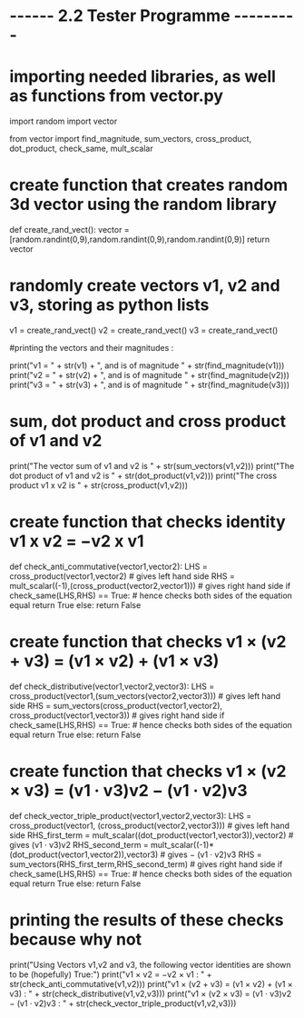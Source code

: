 # ------ 2.2 Tester Programme ---------

# importing needed libraries, as well as functions from vector.py 
import random
import vector

from vector import find_magnitude, sum_vectors, cross_product, dot_product, check_same, mult_scalar

# create function that creates random 3d vector using the random library

def create_rand_vect():
    vector = [random.randint(0,9),random.randint(0,9),random.randint(0,9)]
    return vector

# randomly create vectors v1, v2 and v3, storing as python lists 

v1 = create_rand_vect() 
v2 = create_rand_vect()
v3 = create_rand_vect()

#printing the vectors and their magnitudes :

print("v1 = " + str(v1) + ", and is of magnitude " + str(find_magnitude(v1)))
print("v2 = " + str(v2) + ", and is of magnitude " + str(find_magnitude(v2)))
print("v3 = " + str(v3) + ", and is of magnitude " + str(find_magnitude(v3)))

# sum, dot product and cross product of v1 and v2

print("The vector sum of v1 and v2 is " + str(sum_vectors(v1,v2)))
print("The dot product of v1 and v2 is " + str(dot_product(v1,v2)))
print("The cross product v1 x v2 is " + str(cross_product(v1,v2)))

# create function that checks identity v1 x v2 = −v2 x v1

def check_anti_commutative(vector1,vector2):
    LHS = cross_product(vector1,vector2) # gives left hand side
    RHS = mult_scalar((-1),(cross_product(vector2,vector1))) # gives right hand side
    if check_same(LHS,RHS) == True: # hence checks both sides of the equation equal
        return True
    else:
        return False

# create function that checks v1 × (v2 + v3) = (v1 × v2) + (v1 × v3)

def check_distributive(vector1,vector2,vector3):
    LHS = cross_product(vector1,(sum_vectors(vector2,vector3))) # gives left hand side
    RHS = sum_vectors(cross_product(vector1,vector2), cross_product(vector1,vector3)) # gives right hand side
    if check_same(LHS,RHS) == True: # hence checks both sides of the equation equal
        return True
    else:
        return False

# create function that checks v1 × (v2 × v3) = (v1 · v3)v2 − (v1 · v2)v3

def check_vector_triple_product(vector1,vector2,vector3):
    LHS = cross_product(vector1, (cross_product(vector2,vector3))) # gives left hand side
    RHS_first_term = mult_scalar((dot_product(vector1,vector3)),vector2) # gives (v1 · v3)v2
    RHS_second_term = mult_scalar((-1)*(dot_product(vector1,vector2)),vector3) # gives − (v1 · v2)v3
    RHS = sum_vectors(RHS_first_term,RHS_second_term) # gives right hand side
    if check_same(LHS,RHS) == True: # hence checks both sides of the equation equal
        return True
    else:
        return False

# printing the results of these checks because why not

print("Using Vectors v1,v2 and v3, the following vector identities are shown to be (hopefully) True:")
print("v1 × v2 = −v2 × v1 : " + str(check_anti_commutative(v1,v2)))
print("v1 × (v2 + v3) = (v1 × v2) + (v1 × v3) : " + str(check_distributive(v1,v2,v3)))
print("v1 × (v2 × v3) = (v1 · v3)v2 − (v1 · v2)v3 : " + str(check_vector_triple_product(v1,v2,v3)))
